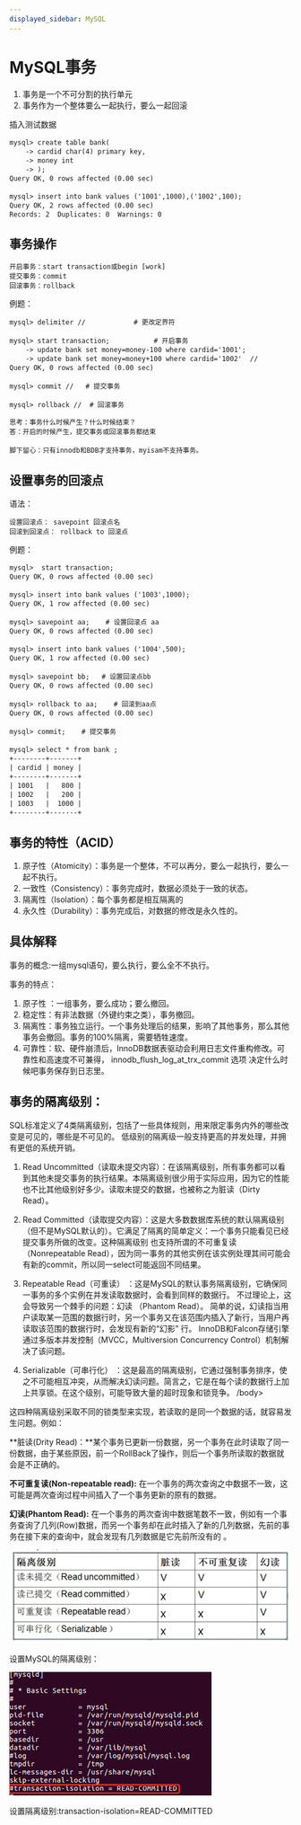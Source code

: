 ```yaml
---
displayed_sidebar: MySQL
---
```


# MySQL事务


1. 事务是一个不可分割的执行单元
2. 事务作为一个整体要么一起执行，要么一起回滚

插入测试数据

```mysql
mysql> create table bank(
    -> cardid char(4) primary key,
    -> money int
    -> );
Query OK, 0 rows affected (0.00 sec)

mysql> insert into bank values ('1001',1000),('1002',100);
Query OK, 2 rows affected (0.00 sec)
Records: 2  Duplicates: 0  Warnings: 0
```

## 事务操作

```mysql
开启事务：start transaction或begin [work]
提交事务：commit
回滚事务：rollback
```

例题：

```mysql
mysql> delimiter //            # 更改定界符

mysql> start transaction;			# 开启事务
    -> update bank set money=money-100 where cardid='1001';
    -> update bank set money=money+100 where cardid='1002'  //
Query OK, 0 rows affected (0.00 sec)

mysql> commit //   # 提交事务

mysql> rollback //  # 回滚事务
```

```
思考：事务什么时候产生？什么时候结束？
答：开启的时候产生，提交事务或回滚事务都结束

脚下留心：只有innodb和BDB才支持事务，myisam不支持事务。
```

## 设置事务的回滚点

语法：

```mysql
设置回滚点： savepoint 回滚点名
回滚到回滚点： rollback to 回滚点
```

例题：

```mysql
mysql>  start transaction;
Query OK, 0 rows affected (0.00 sec)

mysql> insert into bank values ('1003',1000);
Query OK, 1 row affected (0.00 sec)

mysql> savepoint aa;    # 设置回滚点 aa
Query OK, 0 rows affected (0.00 sec)

mysql> insert into bank values ('1004',500);
Query OK, 1 row affected (0.00 sec)
 
mysql> savepoint bb;   # 设置回滚点bb
Query OK, 0 rows affected (0.00 sec)
 
mysql> rollback to aa;    # 回滚到aa点
Query OK, 0 rows affected (0.00 sec)

mysql> commit;    # 提交事务

mysql> select * from bank ;
+--------+-------+
| cardid | money |
+--------+-------+
| 1001   |   800 |
| 1002   |   200 |
| 1003   |  1000 |
+--------+-------+
```

## 事务的特性（ACID）

1. 原子性（Atomicity）：事务是一个整体，不可以再分，要么一起执行，要么一起不执行。
2. 一致性（Consistency）：事务完成时，数据必须处于一致的状态。
3. 隔离性（Isolation）：每个事务都是相互隔离的
4. 永久性（Durability）：事务完成后，对数据的修改是永久性的。


## 具体解释

事务的概念:一组mysql语句，要么执行，要么全不不执行。 

事务的特点：

1. 原子性 ：一组事务，要么成功；要么撤回。 
2. 稳定性：有非法数据（外键约束之类），事务撤回。 
3. 隔离性：事务独立运行。一个事务处理后的结果，影响了其他事务，那么其他事务会撤回。事务的100%隔离，需要牺牲速度。 
4. 可靠性：软、硬件崩溃后，InnoDB数据表驱动会利用日志文件重构修改。可靠性和高速度不可兼得， innodb_flush_log_at_trx_commit 选项 决定什么时候吧事务保存到日志里。 

## 事务的隔离级别：

SQL标准定义了4类隔离级别，包括了一些具体规则，用来限定事务内外的哪些改变是可见的，哪些是不可见的。
低级别的隔离级一般支持更高的并发处理，并拥有更低的系统开销。 

1. Read Uncommitted（读取未提交内容）：在该隔离级别，所有事务都可以看到其他未提交事务的执行结果。本隔离级别很少用于实际应用，因为它的性能也不比其他级别好多少。读取未提交的数据，也被称之为脏读（Dirty Read）。 

2. Read Committed（读取提交内容）：这是大多数数据库系统的默认隔离级别（但不是MySQL默认的）。它满足了隔离的简单定义：一个事务只能看见已经提交事务所做的改变。这种隔离级别 也支持所谓的不可重复读（Nonrepeatable Read），因为同一事务的其他实例在该实例处理其间可能会有新的commit，所以同一select可能返回不同结果。 

3. Repeatable Read（可重读） ：这是MySQL的默认事务隔离级别，它确保同一事务的多个实例在并发读取数据时，会看到同样的数据行。
不过理论上，这会导致另一个棘手的问题：幻读 （Phantom Read）。
简单的说，幻读指当用户读取某一范围的数据行时，另一个事务又在该范围内插入了新行，当用户再读取该范围的数据行时，会发现有新的“幻影” 行。
InnoDB和Falcon存储引擎通过多版本并发控制（MVCC，Multiversion Concurrency Control）机制解决了该问题。 

4. Serializable（可串行化） ：这是最高的隔离级别，它通过强制事务排序，使之不可能相互冲突，从而解决幻读问题。简言之，它是在每个读的数据行上加上共享锁。在这个级别，可能导致大量的超时现象和锁竞争。 /body> 

这四种隔离级别采取不同的锁类型来实现，若读取的是同一个数据的话，就容易发生问题。例如：

**脏读(Drity Read)：**某个事务已更新一份数据，另一个事务在此时读取了同一份数据，由于某些原因，前一个RollBack了操作，则后一个事务所读取的数据就会是不正确的。

**不可重复读(Non-repeatable read):** 在一个事务的两次查询之中数据不一致，这可能是两次查询过程中间插入了一个事务更新的原有的数据。

**幻读(Phantom Read):** 在一个事务的两次查询中数据笔数不一致，例如有一个事务查询了几列(Row)数据，而另一个事务却在此时插入了新的几列数据，先前的事务在接下来的查询中，就会发现有几列数据是它先前所没有的 。

![1540246517847](/images//mysql/1540246517847.png)

设置MySQL的隔离级别：

![1540246555033](/images/mysql/1540246555033.png)

设置隔离级别:transaction-isolation=READ-COMMITTED

